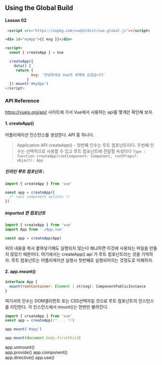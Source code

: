 ## Using the Global Build
#### Lesson 02
```html
 <script src="https://unpkg.com/vue@3/dist/vue.global.js"></script>

<div id="myApp">{{ msg }}</div>

<script>
  const { createApp } = Vue

  createApp({
    data() {
     return {
            msg: '안녕하세요 Vue의 세계에 오셨습니다'
          }
  }).mount('#myApp')
</script>

```
### API Reference 
https://vuejs.org/api/ 사이트에 가서 Vue에서 사용하는 api를 몇개만 확인해 보자.  



#### 1. createApp()
어플리케이션 인스턴스를 생성한다. API 중 하나다.
> Application API
createApp() - 첫번째 인수는 루트 컴포넌트이다. 두번째 인수는 선택적으로 사용할 수 있고 루트 컴포넌트에 전달할 속성이다
``` Type : function createApp(rootComponent: Component, rootProps?: object): App ```
##### 인라인 루트 컴포넌트 : 
```javascript
import { createApp } from 'vue'

const app = createApp({
  /* root component options */
})
```
##### imported 한 컴포넌트 
``` javascript
import { createApp } from 'vue'
import App from './App.vue'

const app = createApp(App)
```
위의 내용을 복사 붙여넣기해도 실행되지 않는다 왜냐하면 이것에 사용되는 파일을 만들지 않았기 때문이다. 여기에서는 createApp() api 가 루트 컴포넌트라는 것을 기억하자. 루트 컴포넌트는 어플리케이션 실행시 첫번째로 실행되어지는 것정도로 이해하자.   

#### 2. app.mount()
``` javascript
interface App {
  mount(rootContainer: Element | string): ComponentPublicInstance
}

```
여기서의 인수는 DOM엘리먼트 또는 CSS선택자일 것으로 루트 컴포넌트의 인스턴스를 리턴한다. 각 인스턴스에서 mount()는 한번만 불려진다.   
``` javascript
import { createApp } from 'vue'
const app = createApp(/* ... */)

app.mount('#app')
```
```javascript
app.mount(document.body.firstChild)

```


app.unmount()   
app.provide()
app.component()   
app.directive()
app.use()

